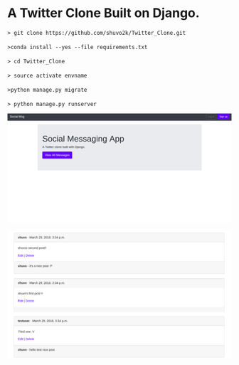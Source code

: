 # A Twitter Clone Built on Django.

```
> git clone https://github.com/shuvo2k/Twitter_Clone.git

>conda install --yes --file requirements.txt

> cd Twitter_Clone

> source activate envname

>python manage.py migrate

> python manage.py runserver

```

![](/README_IMAGES/home.png)

![](/README_IMAGES/message.png)
